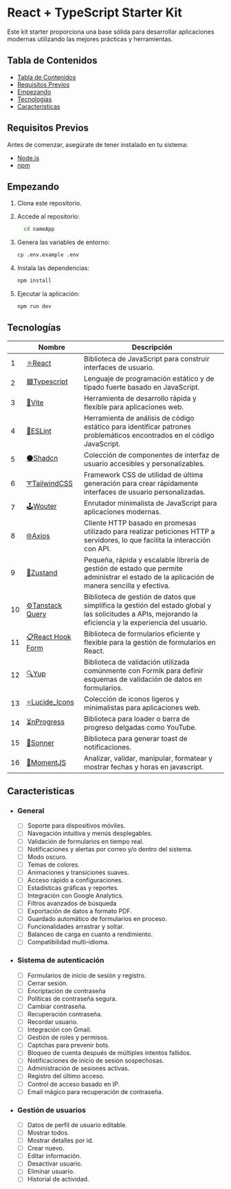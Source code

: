 <h1>React + TypeScript Starter Kit</h1>

Este kit starter proporciona una base sólida para desarrollar aplicaciones modernas utilizando las mejores prácticas y herramientas.

## Tabla de Contenidos

- [Tabla de Contenidos](#tabla-de-contenidos)
- [Requisitos Previos](#requisitos-previos)
- [Empezando](#empezando)
- [Tecnologías](#tecnologías)
- [Caracteristicas](#caracteristicas)

## Requisitos Previos

Antes de comenzar, asegúrate de tener instalado en tu sistema:

- [Node.js](https://nodejs.org/)
- [npm](https://www.npmjs.com/)

## Empezando

1. Clona este repositorio.
2. Accede al repositorio:

    ```bash
      cd nameApp
    ```

3. Genera las variables de entorno:

    ```bash
    cp .env.example .env
    ```

4. Instala las dependencias:

    ```bash
    npm install
    ```

5. Ejecutar la aplicación:

    ```bash
    npm run dev
    ```

## Tecnologías

|  | Nombre | Descripción |
| --- | --- | --- |
| 1 | [⚛️React](https://reactjs.org/) | Biblioteca de JavaScript para construir interfaces de usuario. |
| 2 | [🟦Typescript](https://www.typescriptlang.org/) | Lenguaje de programación estático y de tipado fuerte basado en JavaScript. |
| 3 | [🚀Vite](https://vitejs.dev/) | Herramienta de desarrollo rápida y flexible para aplicaciones web. |
| 4 | [🚨ESLint](https://eslint.org/) | Herramienta de análisis de código estático para identificar patrones problemáticos encontrados en el código JavaScript. |
| 5 | [⚫Shadcn](https://nextui.dev/) | Colección de componentes de interfaz de usuario accesibles y personalizables. |
| 6 | [➰TailwindCSS](https://tailwindcss.com/) | Framework CSS de utilidad de última generación para crear rápidamente interfaces de usuario personalizadas. |
| 7 | [🕹️Wouter](https://github.com/molefrog/wouter) | Enrutador minimalista de JavaScript para aplicaciones modernas. |
| 8 | [🌐Axios](https://axios-http.com/) | Cliente HTTP basado en promesas utilizado para realizar peticiones HTTP a servidores, lo que facilita la interacción con API. |
| 9 | [🐻Zustand](https://zustand-demo.pmnd.rs/) | Pequeña, rápida y escalable librería de gestión de estado que permite administrar el estado de la aplicación de manera sencilla y efectiva. |
| 10 | [⚙️Tanstack Query](https://tanstack.com/query/latest/docs/react/overview) | Biblioteca de gestión de datos que simplifica la gestión del estado global y las solicitudes a APIs, mejorando la eficiencia y la experiencia del usuario. |
| 11 | [📋React Hook Form](https://react-hook-form.com/) | Biblioteca de formularios eficiente y flexible para la gestión de formularios en React. |
| 12 | [🔍Yup](https://github.com/jquense/yup) | Biblioteca de validación utilizada comúnmente con Formik para definir esquemas de validación de datos en formularios. |
| 13 | [⭐Lucide_Icons](https://lucide.dev/icons/) | Colección de iconos ligeros y minimalistas para aplicaciones web. |
| 14 | [⏳nProgress](https://ricostacruz.com/nprogress/) | Biblioteca para loader o barra de progreso delgadas como YouTube. |
| 15 | [🔔Sonner](https://sonner.emilkowal.ski/) | Biblioteca para generar toast de notificaciones. |
| 16 | [📆MomentJS](https://momentjs.com/) | Analizar, validar, manipular, formatear y mostrar fechas y horas en javascript. |

## Caracteristicas

- ### General

  - [ ] Soporte para dispositivos móviles.
  - [ ] Navegación intuitiva y menús desplegables.
  - [ ] Validación de formularios en tiempo real.
  - [ ] Notificaciones y alertas por correo y/o dentro del sistema.
  - [ ] Modo oscuro.
  - [ ] Temas de colores.
  - [ ] Animaciones y transiciones suaves.
  - [ ] Acceso rápido a configuraciones.
  - [ ] Estadísticas gráficas y reportes.
  - [ ] Integración con Google Analytics.
  - [ ] Filtros avanzados de búsqueda
  - [ ] Exportación de datos a formato PDF.
  - [ ] Guardado automático de formularios en proceso.
  - [ ] Funcionalidades arrastrar y soltar.
  - [ ] Balanceo de carga en cuanto a rendimiento.
  - [ ] Compatibilidad multi-idioma.

- ### Sistema de autenticación

  - [ ] Formularios de inicio de sesión y registro.
  - [ ] Cerrar sesión.
  - [ ] Encriptación de contraseña
  - [ ] Políticas de contraseña segura.
  - [ ] Cambiar contraseña.
  - [ ] Recuperación contraseña.
  - [ ] Recordar usuario.
  - [ ] Integración con Gmail.
  - [ ] Gestión de roles y permisos.
  - [ ] Captchas para prevenir bots.
  - [ ] Bloqueo de cuenta después de múltiples intentos fallidos.
  - [ ] Notificaciones de inicio de sesión sospechosas.
  - [ ] Administración de sesiones activas.
  - [ ] Registro del último acceso.
  - [ ] Control de acceso basado en IP.
  - [ ] Email mágico para recuperación de contraseña.

- ### Gestión de usuarios

  - [ ] Datos de perfil de usuario editable.
  - [ ] Mostrar todos.
  - [ ] Mostrar detalles por id.
  - [ ] Crear nuevo.
  - [ ] Editar información.
  - [ ] Desactivar usuario.
  - [ ] Eliminar usuario.
  - [ ] Historial de actividad.
